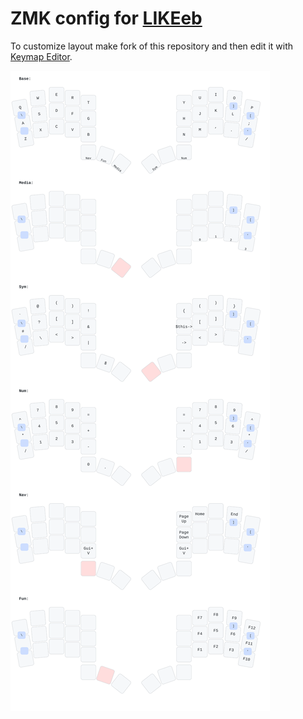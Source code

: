 # ZMK config for [LIKEeb](https://github.com/HolyErgo/likeeb)

To customize layout make fork of this repository and then edit it with [Keymap Editor](https://nickcoutsos.github.io/keymap-editor/).

![](./keymap/likeeb.svg)

